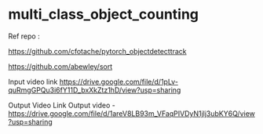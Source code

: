 # multi_class_object_counting


Ref repo : 

https://github.com/cfotache/pytorch_objectdetecttrack

https://github.com/abewley/sort


Input video link https://drive.google.com/file/d/1pLv-quRmgGPQu3i6fY11D_bxXkZtz1hD/view?usp=sharing


Output Video Link Output video - https://drive.google.com/file/d/1areV8LB93m_VFaqPIVDyN1jlj3ubKY6Q/view?usp=sharing

